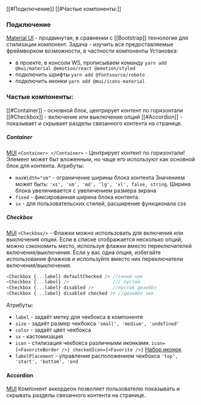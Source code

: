 [[#Подключение]]
[[#Частые компоненты:]]

### Подключение
[Material UI](https://mui.com/) - продвинутая, в сравнении с [[Bootstrap]] технология для стилизации компонент.
Задача - изучить все предоставляемые фреймворком возможности, в частности компоненты
Установка: 
- в проекте, в консоли WS, прописываем команду
`yarn add @mui/material @emotion/react @emotion/styled`
- подключить шрифты
`yarn add @fontsource/roboto`
- подключить иконки 
`yarn add @mui/icons-material`

### Частые компоненты:
[[#Container]] - основной блок, центрирует контент по горизонтали
[[#Checkbox]] - включение или выключение опций
[[#Accordion]] - показывает и скрывает разделы связанного контента на странице.

##### Container
[MUI](https://mui.com/material-ui/react-container/)
`<Container> </Container>`  - Центрирует контент по горизонтали!
Элемент может быт вложенным, но чаще его используют как основной блок для контента.
Атрибуты: 
- `maxWidth="sm"`  - ограничение ширины блока контента Значением может быть: `'xs', 'sm', 'md', 'lg', 'xl', false, string`. Ширина блока увеличивается с увеличением размера экрана
- `fixed` - фиксированная ширина блока контента.
- `sx` - для пользовательских стилей, расширение функционала css

##### Checkbox
[MUI](https://mui.com/material-ui/react-checkbox/)
`<Checkbox/>`  - Флажки можно использовать для включения или выключения опции.
Если в списке отображается несколько опций, можно сэкономить место, используя флажки вместо переключателей включения/выключения. Если у вас одна опция, избегайте использования флажков и используйте вместо них переключатели включения/выключения.
```js
<Checkbox {...label} defaultChecked /> //синий чек
<Checkbox {...label} />                /// пустой
<Checkbox {...label} disabled />       //пустой дизейбл
<Checkbox {...label} disabled checked /> //дизейбл чек
```
Атрибуты:
- `label` - задаёт метку для чекбокса в компоненте
- `size` - задаёт размер чекбокса `'small', 'medium', 'undefined'`
- `color` - задаёт цвет чекбокса
- `sx` - кастомизация
- `icon` - стилизация чекбокса различными иконками. 
 `icon={<FavoriteBorder />} checkedIcon={<Favorite />}`
 [Набор иконок](https://mui.com/material-ui/material-icons/)
- `labelPlacement` - управление расположением чекбокса `'top', 'start', 'bottom', 'end`

#### Accordion
[MUI](https://mui.com/material-ui/react-accordion/#main-content)
Компонент аккордеон позволяет пользователю показывать и скрывать разделы связанного контента на странице.
